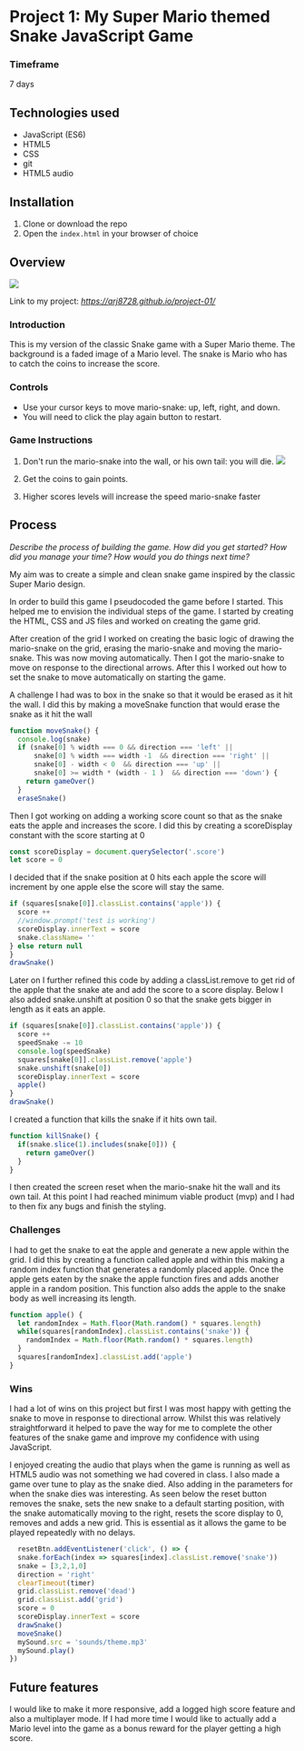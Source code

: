 
# Project 1: My Super Mario themed Snake JavaScript Game

### Timeframe
7 days

## Technologies used

* JavaScript (ES6)
* HTML5
* CSS
* git
* HTML5 audio

## Installation

1. Clone or download the repo
2. Open the `index.html` in your browser of choice

## Overview

![](https://user-images.githubusercontent.com/43292507/55616000-bc6dec00-5788-11e9-9310-2ae613f402c6.png)




Link to my project:
_https://arj8728.github.io/project-01/_

### Introduction

This is my version of the classic Snake game with a Super Mario theme. The background is a faded image of a Mario level. The snake is Mario who has to catch the coins to increase the score.

### Controls

* Use your cursor keys to move mario-snake: up, left, right, and down.
* You will need to click the play again button to restart.

### Game Instructions
1. Don't run the mario-snake into the wall, or his own tail: you will die.
![](https://user-images.githubusercontent.com/43292507/55616820-9a756900-578a-11e9-8d05-9c52f7d9931d.png)

2.  Get the coins to gain points.

3.  Higher scores levels will increase the speed mario-snake faster

## Process
_Describe the process of building the game. How did you get started? How did you manage your time? How would you do things next time?_

My aim was to create a simple and clean snake game inspired by the classic Super Mario design.

In order to build this game I pseudocoded the game before I started. This helped me to envision the individual steps of the game. I started by creating the HTML, CSS and JS files and worked on creating the game grid.

After creation of the grid I worked on creating the basic logic of drawing the mario-snake on the grid, erasing the mario-snake and moving the mario-snake. This was now moving automatically. Then I got the mario-snake to move on response to the directional arrows. After this I worked out how to set the snake to move automatically on starting the game.



A challenge I had was to box in the snake so that it would be erased as it hit the wall. I did this by making a moveSnake function that would erase the snake as it hit the wall

```javascript
function moveSnake() {
  console.log(snake)
  if (snake[0] % width === 0 && direction === 'left' ||
      snake[0] % width === width -1  && direction === 'right' ||
      snake[0] - width < 0  && direction === 'up' ||
      snake[0] >= width * (width - 1 )  && direction === 'down') {
    return gameOver()
  }
  eraseSnake()

  ```

  Then I got working on adding a working score count so that as the snake eats the apple and increases the score. I did this by creating a scoreDisplay constant with the score starting at 0

  ```JavaScript
  const scoreDisplay = document.querySelector('.score')
  let score = 0
  ```

I decided that if the snake position at 0 hits each apple the score will increment by one apple else the score will stay the same.
  ```JavaScript
  if (squares[snake[0]].classList.contains('apple')) {
    score ++
    //window.prompt('test is working')
    scoreDisplay.innerText = score
    snake.className= ''
  } else return null
}
drawSnake()
  ```

Later on I further refined this code by adding a classList.remove to get rid of the apple that the snake ate and add the score to a score display. Below I also added snake.unshift at position 0 so that the snake gets bigger in length as it eats an apple.

```javascript
if (squares[snake[0]].classList.contains('apple')) {
  score ++
  speedSnake -= 10
  console.log(speedSnake)
  squares[snake[0]].classList.remove('apple')
  snake.unshift(snake[0])
  scoreDisplay.innerText = score
  apple()
}
drawSnake()
```

 I created a function that kills the snake if it hits own tail.

```javascript
function killSnake() {
  if(snake.slice(1).includes(snake[0])) {
    return gameOver()
  }
}
```
I then created the screen reset when the mario-snake hit the wall and its own tail.
 At this point I had reached minimum viable product (mvp) and I had to then fix any bugs and finish the styling.

### Challenges

I had to get the snake to eat the apple and generate a new apple within the grid.
I did this by creating a function called apple and within this making a random index function that generates a randomly placed apple. Once the apple gets eaten by the snake the apple function fires and adds another apple in a random position. This function also adds the apple to the snake body as well increasing its length.

```javascript
function apple() {
  let randomIndex = Math.floor(Math.random() * squares.length)
  while(squares[randomIndex].classList.contains('snake')) {
    randomIndex = Math.floor(Math.random() * squares.length)
  }
  squares[randomIndex].classList.add('apple')
}
```


### Wins
I had a lot of wins on this project but first I was most happy with getting the snake to move in response to directional arrow. Whilst this was relatively straightforward it helped to pave the way for me to complete the other features of the snake game and improve my confidence with using JavaScript.

I enjoyed creating the audio that plays when the game is running as well as HTML5 audio was not something we had covered in class. I also made a game over tune to play as the snake died. Also adding in the parameters for when the snake dies was interesting. As seen below the reset button removes the snake, sets the new snake to a default starting position, with the snake automatically moving to the right, resets the score display to 0, removes and adds a new grid. This is essential as it allows the game to be played repeatedly with no delays.

```JavaScript
  resetBtn.addEventListener('click', () => {
  snake.forEach(index => squares[index].classList.remove('snake'))
  snake = [3,2,1,0]
  direction = 'right'
  clearTimeout(timer)
  grid.classList.remove('dead')
  grid.classList.add('grid')
  score = 0
  scoreDisplay.innerText = score
  drawSnake()
  moveSnake()
  mySound.src = 'sounds/theme.mp3'
  mySound.play()
})
```


## Future features
I would like to make it more responsive, add a logged high score feature and also a multiplayer mode. If I had more time I would like to actually add a Mario level into the game as a bonus reward for the player getting a high score.
